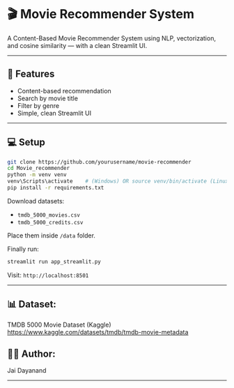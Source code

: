 # 🎬 Movie Recommender System

A Content-Based Movie Recommender System using NLP, vectorization, and cosine similarity — with a clean Streamlit UI.

---

## 🚀 Features

* Content-based recommendation
* Search by movie title
* Filter by genre
* Simple, clean Streamlit UI

---

## 💻 Setup

```bash
git clone https://github.com/yourusername/movie-recommender
cd Movie_recommender
python -m venv venv
venv\Scripts\activate    # (Windows) OR source venv/bin/activate (Linux/Mac)
pip install -r requirements.txt
```

Download datasets:

* `tmdb_5000_movies.csv`
* `tmdb_5000_credits.csv`

Place them inside `/data` folder.

Finally run:

```bash
streamlit run app_streamlit.py
```

Visit: `http://localhost:8501`

---

## 📊 Dataset:

TMDB 5000 Movie Dataset (Kaggle)
https://www.kaggle.com/datasets/tmdb/tmdb-movie-metadata


## 👨‍💼 Author:

Jai Dayanand

---
